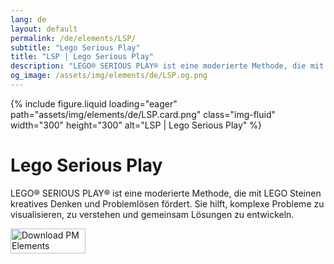 ```yaml
---
lang: de
layout: default
permalink: /de/elements/LSP/
subtitle: "Lego Serious Play"
title: "LSP | Lego Serious Play"
description: "LEGO® SERIOUS PLAY® ist eine moderierte Methode, die mit LEGO Steinen kreatives Denken und Problemlösen fördert. Sie hilft, komplexe Probleme zu visualisieren, zu verstehen und gemeinsam Lösungen zu entwickeln."
og_image: /assets/img/elements/de/LSP.og.png
---
```


{% include figure.liquid loading="eager" path="assets/img/elements/de/LSP.card.png" class="img-fluid" width="300" height="300" alt="LSP | Lego Serious Play" %}

# Lego Serious Play

LEGO® SERIOUS PLAY® ist eine moderierte Methode, die mit LEGO Steinen kreatives Denken und Problemlösen fördert. Sie hilft, komplexe Probleme zu visualisieren, zu verstehen und gemeinsam Lösungen zu entwickeln.

<a href="https://apps.apple.com/app/apple-store/id6738084498?pt=127441684&ct=website&mt=8">
  <img src="{{ "assets/img/en/appstore.png" | relative_url }}" width="120" height="40" alt="Download PM Elements">
</a>

